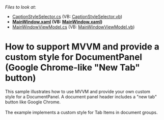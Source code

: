 <!-- default file list -->
*Files to look at*:

* [CaptionStyleSelector.cs](./CS/CaptionStyleSelector.cs) (VB: [CaptionStyleSelector.vb](./VB/CaptionStyleSelector.vb))
* **[MainWindow.xaml](./CS/MainWindow.xaml) (VB: [MainWindow.xaml](./VB/MainWindow.xaml))**
* [MainWindowViewModel.cs](./CS/ViewModels/MainWindowViewModel.cs) (VB: [MainWindowViewModel.vb](./VB/ViewModels/MainWindowViewModel.vb))
<!-- default file list end -->
# How to support MVVM and provide a custom style for DocumentPanel (Google Chrome-like "New Tab" button)


<p>This sample illustrates how to use MVVM and provide your own custom style for a DocumentPanel. A document panel header includes a "new tab" button like Google Chrome.<br><br>The example implements a custom style for Tab Items in document groups.</p>

<br/>


